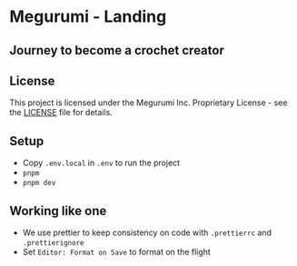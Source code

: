 # Megurumi - Landing
## Journey to become a crochet creator 

## License
This project is licensed under the Megurumi Inc. Proprietary License - see the [LICENSE](./LICENSE.md) file for details.

## Setup

- Copy `.env.local` in `.env` to run the project
- `pnpm`
- `pnpm dev`

## Working like one

- We use prettier to keep consistency on code with `.prettierrc` and `.prettierignore`
- Set `Editor: Format on Save` to format on the flight
